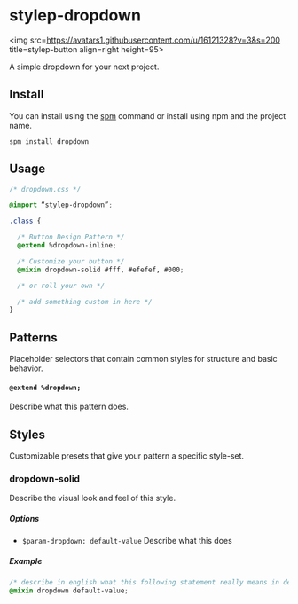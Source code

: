 # stylep-dropdown
<img src=https://avatars1.githubusercontent.com/u/16121328?v=3&s=200 title=stylep-button align=right height=95>

A simple dropdown for your next project.

## Install
You can install using the [spm](https://github.com/stylep/stylep) command or install using npm and the project name.

``` shell
spm install dropdown
```

## Usage
``` css
/* dropdown.css */

@import “stylep-dropdown”;

.class {

  /* Button Design Pattern */
  @extend %dropdown-inline;

  /* Customize your button */
  @mixin dropdown-solid #fff, #efefef, #000;

  /* or roll your own */

  /* add something custom in here */
}
```

## Patterns
Placeholder selectors that contain common styles for structure and basic behavior.

#### `@extend %dropdown;`
Describe what this pattern does.

## Styles
Customizable presets that give your pattern a specific style-set.

### dropdown-solid
Describe the visual look and feel of this style.

##### Options

* `$param-dropdown: default-value` Describe what this does

##### Example
```css
/* describe in english what this following statement really means in detail */
@mixin dropdown default-value;
```

